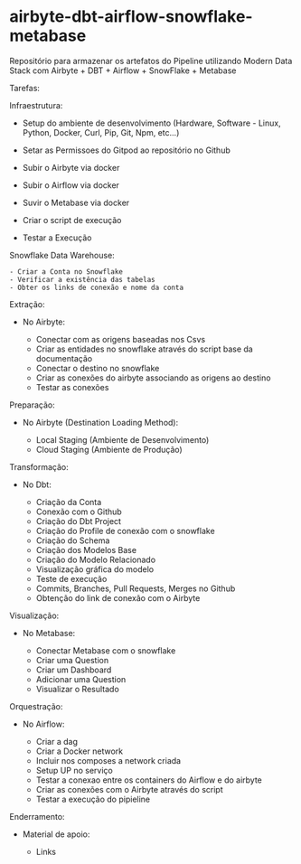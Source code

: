 # airbyte-dbt-airflow-snowflake-metabase
Repositório para armazenar os artefatos do Pipeline utilizando Modern Data Stack com Airbyte + DBT + Airflow + SnowFlake + Metabase


Tarefas:

Infraestrutura:

- Setup do ambiente de desenvolvimento (Hardware, Software - Linux, Python, Docker, Curl, Pip, Git, Npm, etc...)

- Setar as Permissoes do Gitpod ao repositório no Github

- Subir o Airbyte via docker

- Subir o Airflow via docker 

- Suvir o Metabase via docker

- Criar o script de execução

- Testar a Execução

Snowflake Data Warehouse:

    - Criar a Conta no Snowflake
    - Verificar a existência das tabelas
    - Obter os links de conexão e nome da conta


Extração:

- No Airbyte:

    - Conectar com as origens baseadas nos Csvs
    - Criar as entidades no snowflake através do script base da documentação
    - Conectar o destino no snowflake
    - Criar as conexões do airbyte associando as origens ao destino
    - Testar as conexões


Preparação:

- No Airbyte (Destination Loading Method):

    - Local Staging (Ambiente de Desenvolvimento)
    - Cloud Staging (Ambiente de Produção)


Transformação:

- No Dbt:

    - Criação da Conta
    - Conexão com o Github
    - Criação do Dbt Project
    - Criação do Profile de conexão com o snowflake
    - Criação do Schema
    - Criação dos Modelos Base
    - Criação do Modelo Relacionado
    - Visualização gráfica do modelo
    - Teste de execução 
    - Commits, Branches, Pull Requests, Merges no Github
    - Obtenção do link de conexão com o Airbyte


Visualização:

- No Metabase:

    - Conectar Metabase com o snowflake
    - Criar uma Question
    - Criar um Dashboard
    - Adicionar uma Question
    - Visualizar o Resultado


Orquestração: 

- No Airflow:

    - Criar a dag
    - Criar a Docker network
    - Incluir nos composes a network criada
    - Setup UP no serviço
    - Testar a conexao entre os containers do Airflow e do airbyte
    - Criar as conexões com o Airbyte através do script
    - Testar a execução do pipieline


Enderramento:

- Material de apoio:

    - Links


